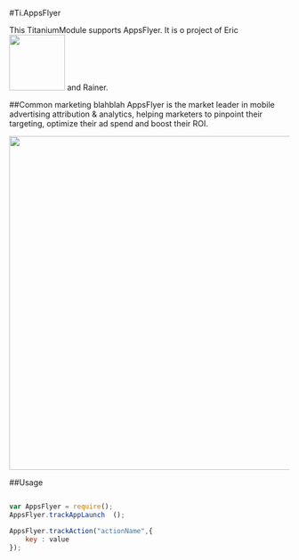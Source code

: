 #Ti.AppsFlyer

This TitaniumModule supports AppsFlyer.  It is o project of Eric <img src="http://i.imgur.com/MUQN5dC.png" width=100 /> and Rainer.

##Common marketing blahblah
AppsFlyer is the market leader in mobile advertising attribution & analytics, helping marketers to pinpoint their targeting, optimize their ad spend and boost their ROI.

<img src="https://www.appsflyer.com/wp-content/uploads/2014/11/New-HP2-new-dashboard.png" width=600 />


##Usage

```xml

```

```javascript
var AppsFlyer = require();
AppsFlyer.trackAppLaunch  ();

AppsFlyer.trackAction("actionName",{
    key : value
});





```
